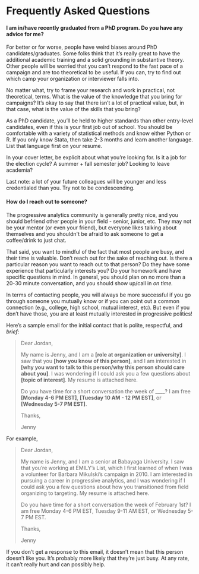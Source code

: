 # Frequently Asked Questions

#### I am in/have recently graduated from a PhD program. Do you have any advice for me?

For better or for worse, people have weird biases around PhD candidates/graduates. Some folks think that it’s really great to have the additional academic training and a solid grounding in substantive theory. Other people will be worried that you can’t respond to the fast pace of a campaign and are too theoretical to be useful. If you can, try to find out which camp your organization or interviewer falls into. 

No matter what, try to frame your research and work in practical, not theoretical, terms. What is the value of the knowledge that you bring for campaigns? It’s okay to say that there isn’t a lot of practical value, but, in that case, what is the value of the skills that you bring?

As a PhD candidate, you’ll be held to higher standards than other entry-level candidates, even if this is your first job out of school. You should be comfortable with a variety of statistical methods and know either Python or R. If you only know Stata, then take 2-3 months and learn another language. List that language first on your resume.

In your cover letter, be explicit about what you’re looking for. Is it a job for the election cycle? A summer + fall semester job? Looking to leave academia?

Last note: a lot of your future colleagues will be younger and less credentialed than you. Try not to be condescending.

#### How do I reach out to someone?

The progressive analytics community is generally pretty nice, and you should befriend other people in your field - senior, junior, etc. They may not be your mentor (or even your friend), but everyone likes talking about themselves and you shouldn't be afraid to ask someone to get a coffee/drink to just chat.

That said, you want to mindful of the fact that most people are busy, and their time is valuable. Don’t reach out for the sake of reaching out. Is there a particular reason you want to reach out to that person? Do they have some experience that particularly interests you? Do your homework and have specific questions in mind. In general, you should plan on no more than a 20-30 minute conversation, and you should show up/call in *on time.*

In terms of contacting people, you will always be more successful if you go through someone you mutually know or if you can point out a common connection (e.g., college, high school, mutual interest, etc). But even if you don’t have those, you are at least mutually interested in progressive politics! 

Here’s a sample email for the initial contact that is polite, respectful, and *brief*:

> Dear Jordan,
>
> My name is Jenny, and I am a __[role at organization or university]__. I saw that you __[how you know of this person]__, and I am interested in __[why you want to talk to this person/why this person should care about you]__. I was wondering if I could ask you a few questions about __[topic of interest]__. My resume is attached here. 
>
> Do you have time for a short conversation the week of ____? I am free __[Monday 4-6 PM EST]__, __[Tuesday 10 AM - 12 PM EST]__, or __[Wednesday 5-7 PM EST]__.
>
> Thanks,
>
> Jenny

For example,

> Dear Jordan,
>
> My name is Jenny, and I am a senior at Babayaga University. I saw that you’re working at EMILY’s List, which I first learned of when I was a volunteer for Barbara Mikulski’s campaign in 2010. I am interested in pursuing a career in progressive analytics, and I was wondering if I could ask you a few questions about how you transitioned from field organizing to targeting. My resume is attached here. 
> 
> Do you have time for a short conversation the week of February 1st? I am free Monday 4-6 PM EST, Tuesday 9-11 AM EST, or Wednesday 5-7 PM EST.
> 
> Thanks,
> 
> Jenny

If you don’t get a response to this email, it doesn’t mean that this person doesn’t like you. It’s probably more likely that they’re just busy. At any rate, it can’t really hurt and can possibly help.